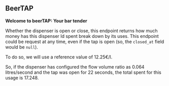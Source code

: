 ## BeerTAP

**Welcome to beerTAP: Your bar tender**

Whether the dispenser is open or close, this endpoint returns how much money has this dispenser Id spent break down by its uses. This endpoint could be request at any time, even if the tap is open (so, the  `closed_at`  field would be  `null`).

To do so, we will use a reference value of 12.25€/l.

So, if the dispenser has configured the flow volume ratio as 0.064 litres/second and the tap was open for 22 seconds, the total spent for this usage is 17.248.